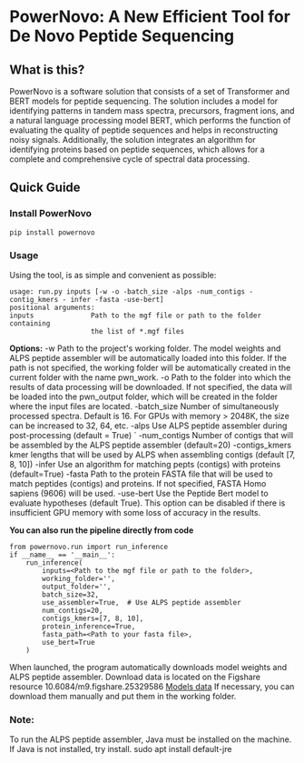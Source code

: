 # PowerNovo: A New Efficient Tool for De Novo Peptide Sequencing #

## What is this? ##
PowerNovo is a software solution that consists of a set of Transformer and BERT models for peptide sequencing. The solution includes a model for identifying patterns in tandem mass spectra, precursors, fragment ions, and a natural language processing model BERT, which performs the function of evaluating the quality of peptide sequences and helps in reconstructing noisy signals. Additionally, the solution integrates an algorithm for identifying proteins based on peptide sequences, which allows for a complete and comprehensive cycle of spectral data processing.

## Quick Guide ##
### Install PowerNovo ###
    pip install powernovo
    
### Usage ###
Using the tool, is as simple and convenient as possible:

    usage: run.py inputs [-w -o -batch_size -alps -num_contigs -contig_kmers - infer -fasta -use-bert]
    positional arguments:
    inputs              Path to the mgf file or path to the folder containing
                        the list of *.mgf files

**Options:**
    -w Path to the project's working folder. The model weights and ALPS peptide assembler will be automatically loaded into this folder. If the path is not specified, the working folder will be automatically created in the current folder       with the name pwn_work.
    -o Path to the folder into which the results of data processing will be downloaded. If not specified, the data will be loaded into the pwn_output folder, which will be created in the folder where the input files are located.
    -batch_size Number of simultaneously processed spectra. Default is 16. For GPUs with memory > 2048K, the size can be increased to 32, 64, etc.
    -alps Use ALPS peptide assembler during post-processing (default = True)
`    -num_contigs Number of contigs that will be assembled by the ALPS peptide assembler (default=20)
    -contigs_kmers  kmer lengths that will be used by ALPS when assembling contigs (default [7, 8, 10])
    -infer Use an algorithm for matching pepts (contigs) with proteins (default=Тrue) 
    -fasta Path to the protein FASTA file that will be used to match peptides (contigs) and proteins. If not specified, FASTA Homo sapiens (9606) will be used.
    -use-bert Use the Peptide Bert model to evaluate hypotheses (default True). This option can be disabled if there is insufficient GPU memory with some loss of accuracy in the results.

**You can also run the pipeline directly from code**

    from powernovo.run import run_inference
    if __name__ == '__main__':
        run_inference(
            inputs=<Path to the mgf file or path to the folder>,
            working_folder='',
            output_folder='',
            batch_size=32,
            use_assembler=True,  # Use ALPS peptide assembler
            num_contigs=20,
            contigs_kmers=[7, 8, 10],
            protein_inference=True,
            fasta_path=<Path to your fasta file>,
            use_bert=True
        )
        
When launched, the program automatically downloads model weights and ALPS peptide assembler. Download data is located on the Figshare resource 10.6084/m9.figshare.25329586  [Models data](https://figshare.com/s/49d21966f8230445f2a4) 
If necessary, you can download them manually and put them in the working folder.

### Note: ###
To run the ALPS peptide assembler, Java must be installed on the machine. If Java is not installed, try install.
    sudo apt install default-jre

